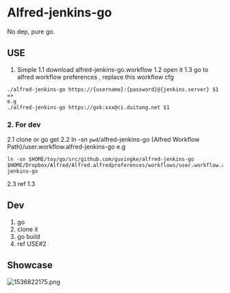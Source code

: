 # Alfred-jenkins-go
No dep, pure go.

## USE
1. Simple
1.1 download alfred-jenkins-go.workflow
1.2 open it
1.3 go to alfred workflow preferences , replace this workflow cfg
```
./alfred-jenkins-go https://{username}:{password}@{jenkins.server} $1
=>
e.g
./alfred-jenkins-go https://gxk:xxx@ci.duitang.net $1
```

### 2. For dev
2.1 clone or go get
2.2 ln -sn `pwd`/alfred-jenkins-go {Alfred Workflow Path}/user.workflow.alfred-jenkins-go
e.g
```
ln -sn $HOME/toy/go/src/github.com/guxingke/alfred-jenkins-go $HOME/Dropbox/Alfred/Alfred.alfredpreferences/workflows/user.workflow.alfred-jenkins-go
```
2.3 ref 1.3

## Dev
1. go
2. clone it
3. go build
4. ref USE#2

## Showcase
![1536822175.png](http://images.guxingke.com/1536822175.png)

